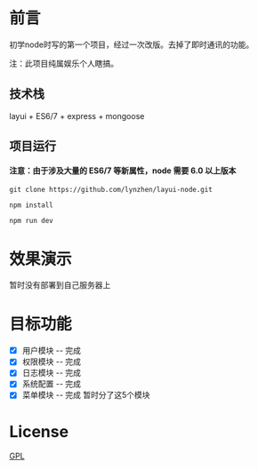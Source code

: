 # 前言

初学node时写的第一个项目，经过一次改版。去掉了即时通讯的功能。

注：此项目纯属娱乐个人瞎搞。


## 技术栈

layui + ES6/7 + express + mongoose


## 项目运行

#### 注意：由于涉及大量的 ES6/7 等新属性，node 需要 6.0 以上版本 

```
git clone https://github.com/lynzhen/layui-node.git

npm install

npm run dev

```

# 效果演示

暂时没有部署到自己服务器上


# 目标功能
- [x] 用户模块 -- 完成
- [x] 权限模块 -- 完成
- [x] 日志模块 -- 完成
- [x] 系统配置 -- 完成
- [x] 菜单模块 -- 完成
暂时分了这5个模块

# License

[GPL](https://github.com/lynzhen/layui-node/edit/master)
